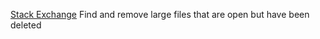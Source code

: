 
[Stack Exchange](https://unix.stackexchange.com/questions/68523/find-and-remove-large-files-that-are-open-but-have-been-deleted)
Find and remove large files that are open but have been deleted
